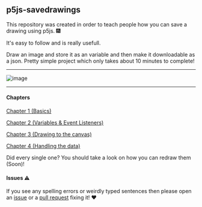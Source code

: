 ## p5js-savedrawings

This repository was created in order to teach people how you can save a drawing using p5js. :fireworks:

It's easy to follow and is really usefull. 

Draw an image and store it as an variable and then make it downloadable as a json. Pretty simple project which only takes about 10 minutes to complete!

---
![image](https://user-images.githubusercontent.com/7386785/50562636-be518a80-0d15-11e9-827a-b38182afed58.png)

---

#### Chapters
[Chapter 1 (Basics)](https://github.com/ThunbergOlle/p5js-savedrawings-tutorial/blob/master/chap.1/chap.1.md)

[Chapter 2 (Variables & Event Listeners)](https://github.com/ThunbergOlle/p5js-savedrawings-tutorial/blob/master/chap.2/chap.2.md)

[Chapter 3 (Drawing to the canvas)](https://github.com/ThunbergOlle/p5js-savedrawings-tutorial/blob/master/chap.3/chap.3.md)

[Chapter 4 (Handling the data)](https://github.com/ThunbergOlle/p5js-savedrawings-tutorial/blob/master/chap.4/chap.4.md)

Did every single one? You should take a look on how you can redraw them (Soon)!
#### Issues :warning:
If you see any spelling errors or weirdly typed sentences then please open an [issue](https://github.com/ThunbergOlle/p5js-savedrawings-tutorial/issues) or a [pull request](https://github.com/ThunbergOlle/p5js-savedrawings-tutorial/pulls) fixing it! :heart:
